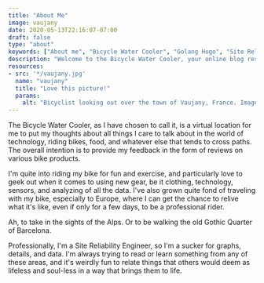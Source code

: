 ```yaml
---
title: "About Me"
image: vaujany
date: 2020-05-13T22:16:07-07:00
draft: false
type: "about"
keywords: ["About me", "Bicycle Water Cooler", "Golang Hugo", "Site Reliability Engineer"]
description: "Welcome to the Bicycle Water Cooler, your online blog resource for reviews, technology, discussions, and travel ideas for you and your bicycle."
resources:
- src: '*/vaujany.jpg'
  name: "vaujany"
  title: "Love this picture!"
  params:
    alt: "Bicyclist looking out over the town of Vaujany, France. Image contains: France, view, church, clouds, road, cyclist, road signs, houses"
---
```

The Bicycle Water Cooler, as I have chosen to call it, is a virtual location for me to put my thoughts about all things I care to talk about in the world of technology, riding bikes, food, and whatever else that tends to cross paths. The overall intention is to provide my feedback in the form of reviews on various bike products.

I'm quite into riding my bike for fun and exercise, and particularly love to geek out when it comes to using new gear, be it clothing, technology, sensors, and analyzing of all the data. I've also grown quite fond of traveling with my bike, especially to Europe, where I can get the chance to relive what it's like, even if only for a few days, to be a professional rider. 

Ah, to take in the sights of the Alps. Or to be walking the old Gothic Quarter of Barcelona.

Professionally, I'm a Site Reliability Engineer, so I'm a sucker for graphs, details, and data. I'm always trying to read or learn something from any of these areas, and it's weirdly fun to relate things that others would deem as lifeless and soul-less in a way that brings them to life.